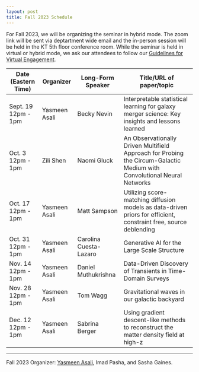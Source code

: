 ```yaml
---
layout: post
title: Fall 2023 Schedule 
---
```


For Fall 2023, we will be organizing the seminar in hybrid mode. The zoom link will be sent via deptartment wide email and the in-person session will be held in the KT 5th floor conference room. While the seminar is held in virtual or hybrid mode, we ask our attendees to follow our <a href="{{ site.baseurl }}/rules">Guidelines for Virtual Engagement</a>.

<table>
  <thead>
    <tr>
      <th>Date (Eastern Time)</th>
      <th>Organizer</th>
      <th>Long-Form Speaker</th>
      <th>Title/URL of paper/topic</th>
    </tr>
  </thead>
  <tbody>
    <tr>
      <td>Sept. 19<br>12pm - 1pm</td>
      <td>Yasmeen Asali</td>
      <td>Becky Nevin</td>
      <td>Interpretable statistical learning for galaxy merger science: Key insights and lessons learned</td>
    </tr>
    <tr>
      <td>Oct. 3<br>12pm - 1pm</td>
      <td>Zili Shen</td>
      <td>Naomi Gluck</td>
      <td>An Observationally Driven Multifield Approach for Probing the Circum-Galactic Medium with Convolutional Neural Networks</td>
    </tr>
    <tr>
      <td>Oct. 17<br>12pm - 1pm</td>
      <td>Yasmeen Asali</td>
      <td>Matt Sampson</td>
      <td>Utilizing score-matching diffusion models as data-driven priors for efficient, constraint free, source deblending</td>
    </tr>
    <tr>
      <td>Oct. 31<br>12pm - 1pm</td>
      <td>Yasmeen Asali</td>
      <td>Carolina Cuesta-Lazaro</td>
      <td>Generative AI for the Large Scale Structure</td>
    </tr>
    <tr>
      <td>Nov. 14<br>12pm - 1pm</td>
      <td>Yasmeen Asali</td>
      <td>Daniel Muthukrishna</td>
      <td>Data-Driven Discovery of Transients in Time-Domain Surveys</td>
    </tr>
    <tr>
      <td>Nov. 28<br>12pm - 1pm</td>
      <td>Yasmeen Asali</td>
      <td>Tom Wagg</td>
      <td>Gravitational waves in our galactic backyard</td>
    </tr>
    <tr>
      <td>Dec. 12<br>12pm - 1pm</td>
      <td>Yasmeen Asali</td>
      <td>Sabrina Berger</td>
      <td>Using gradient descent-like methods to reconstruct the matter density field at high-z</td>
    </tr>
  </tbody>
</table>


-----

Fall 2023 Organizer: <a href="mailto:yasmeen.asali@yale.edu">Yasmeen Asali</a>, Imad Pasha, and Sasha Gaines. 
